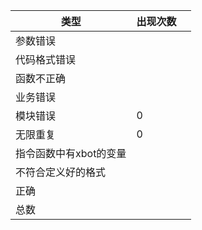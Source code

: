 | 类型                   | 出现次数 |      |
| ---------------------- | -------- | ---- |
| 参数错误               |          |      |
| 代码格式错误           |         |      |
| 函数不正确             |         |      |
| 业务错误               |          |      |
| 模块错误               | 0        |      |
| 无限重复               | 0        |      |
| 指令函数中有xbot的变量 |          |      |
| 不符合定义好的格式     |          |      |
| 正确                   |        |      |
| 总数                   |        |      |